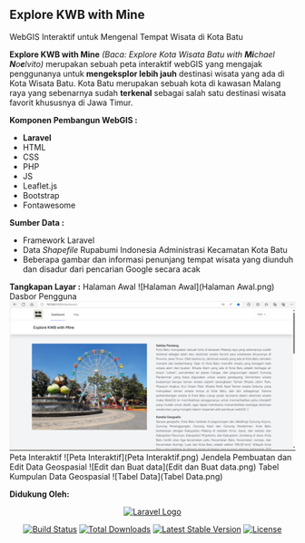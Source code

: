 ## Explore KWB with Mine 
WebGIS Interaktif untuk Mengenal Tempat Wisata di Kota Batu

**Explore KWB with Mine** *(Baca: Explore Kota Wisata Batu with **Mi**chael **N**o**e**lvito)* merupakan sebuah peta interaktif webGIS yang mengajak penggunanya untuk **mengeksplor lebih jauh** destinasi wisata yang ada di Kota Wisata Batu. Kota Batu merupakan sebuah kota di kawasan Malang raya yang sebenarnya sudah **terkenal** sebagai salah satu destinasi wisata favorit khususnya di Jawa Timur.

**Komponen Pembangun WebGIS :**
* **Laravel** 
* HTML 
* CSS 
* PHP 
* JS 
* Leaflet.js 
* Bootstrap 
* Fontawesome

**Sumber Data :**
* Framework Laravel
* Data *Shapefile* Rupabumi Indonesia Administrasi Kecamatan Kota Batu
* Beberapa gambar dan informasi penunjang tempat wisata yang diunduh dan disadur dari pencarian Google secara acak

**Tangkapan Layar :** 
Halaman Awal
![Halaman Awal](Halaman Awal.png)
Dasbor Pengguna
![Dasbor](Dasbor.png)
Peta Interaktif
![Peta Interaktif](Peta Interaktif.png)
Jendela Pembuatan dan Edit Data Geospasial
![Edit dan Buat data](Edit dan Buat data.png)
Tabel Kumpulan Data Geospasial
![Tabel Data](Tabel Data.png)

**Didukung Oleh:**
<p align="center"><a href="https://laravel.com" target="_blank"><img src="https://raw.githubusercontent.com/laravel/art/master/logo-lockup/5%20SVG/2%20CMYK/1%20Full%20Color/laravel-logolockup-cmyk-red.svg" width="400" alt="Laravel Logo"></a></p>
<p align="center">
<a href="https://github.com/laravel/framework/actions"><img src="https://github.com/laravel/framework/workflows/tests/badge.svg" alt="Build Status"></a>
<a href="https://packagist.org/packages/laravel/framework"><img src="https://img.shields.io/packagist/dt/laravel/framework" alt="Total Downloads"></a>
<a href="https://packagist.org/packages/laravel/framework"><img src="https://img.shields.io/packagist/v/laravel/framework" alt="Latest Stable Version"></a>
<a href="https://packagist.org/packages/laravel/framework"><img src="https://img.shields.io/packagist/l/laravel/framework" alt="License"></a>
</p>


